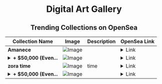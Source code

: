 <div align="center">

# Digital Art Gallery

## Trending Collections on OpenSea

| Collection Name                       | Image                                                                                     | Description                       | OpenSea Link                                                                                          |
|---------------------------------------|-------------------------------------------------------------------------------------------|-----------------------------------|--------------------------------------------------------------------------------------------------------|
| **Amanece** | ![Image](https://i.seadn.io/s/raw/files/ea8948290c93e43ca168d2e73abce1e3.jpg?w=500&auto=format?w=200&auto=format) |  | <details><summary>Link</summary>[Amanece](https://opensea.io/collection/amanece-1)</details> |
| **<details><summary>+ $50,000 (Even...</summary>+ $50,000 (EventQ.io)</details>** | ![Image](https://i.seadn.io/s/raw/files/a4919fe4cd25f9be1530f3ebd7249719.png?w=500&auto=format?w=200&auto=format) |  | <details><summary>Link</summary>[+ $50,000 (EventQ.io)](https://opensea.io/collection/50000-eventq-io-99)</details> |
| **zora time** | ![Image](https://i.seadn.io/s/raw/files/1b56021fd51b35e949f457c9e710f68d.png?w=500&auto=format?w=200&auto=format) | time | <details><summary>Link</summary>[zora time](https://opensea.io/collection/zora-time-15)</details> |
| **<details><summary>+ $50,000 (Even...</summary>+ $50,000 (EventQ.io)</details>** | ![Image](https://i.seadn.io/s/raw/files/a4919fe4cd25f9be1530f3ebd7249719.png?w=500&auto=format?w=200&auto=format) |  | <details><summary>Link</summary>[+ $50,000 (EventQ.io)](https://opensea.io/collection/50000-eventq-io-98)</details> |

</div>